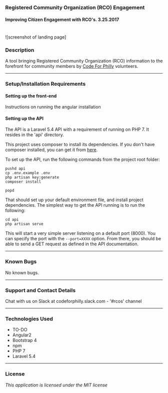 ### **Registered Community Organization (RCO) Engagement**

#### Improving Citizen Engagement with RCO's. 3.25.2017

#
![screenshot of landing page]

### **Description**

A tool bringing Registered Community Organization (RCO) information to the forefront for community members by [Code For Philly](https://codeforphilly.org/) volunteers.

----
### **Setup/Installation Requirements**

#### Setting up the front-end

Instructions on running the angular installation

#### Setting up the API

The API is a Laravel 5.4 API with a requirement of running on PHP 7.  It resides in the 'api' directory.

This project uses composer to install its dependencies.  If you don't have composer installed, you can get it from [here](https://getcomposer.org/).

To set up the API, run the following commands from the project root folder:

```
pushd api
cp .env.example .env
php artisan key:generate
composer install

popd
```

That should set up your default environment file, and install project dependencies.  The simplest way to get the API running is to run the following:
```
cd api
php artisan serve
```

This will start a very simple server listening on a default port (8000).  You can specify the port with the `--port=XXXX` option.  From there, you should be able to send a GET request as defined in the API documentation.

----
### **Known Bugs**

No known bugs.

----
### **Support and Contact Details**

Chat with us on Slack at codeforphilly.slack.com - '#rcos' channel

----
### **Technologies Used**

* TO-DO
* Angular2
* Bootstrap 4
* npm
* PHP 7
* Laravel 5.4
----
### **License**

*This application is licensed under the MIT license*
